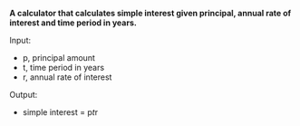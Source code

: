 **A calculator that calculates simple interest given principal, annual rate of interest and time period in years.**

Input:
- p, principal amount
- t, time period in years
- r, annual rate of interest

Output:
- simple interest = p*t*r
